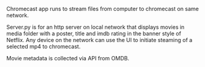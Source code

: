 Chromecast app runs to stream files from computer to chromecast on same network.

 Server.py is for an http server on local network that displays movies in media folder with a poster, title and imdb rating in the banner style of Netflix. Any device on the network can use the UI to initiate steaming of a selected mp4 to chromecast. 

Movie metadata is collected via API from OMDB. 